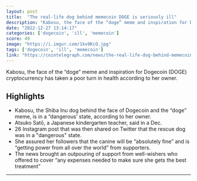 ```yaml
---
layout: post
title:  "The real-life dog behind memecoin DOGE is seriously ill"
description: "Kabosu, the face of the “doge” meme and inspiration for Dogecoin (DOGE) cryptocurrency has taken a poor turn in health according to her owner."
date: "2022-12-27 13:14:17"
categories: ['dogecoin', 'ill', 'memecoin']
score: 49
image: "https://i.imgur.com/1kv0KcO.jpg"
tags: ['dogecoin', 'ill', 'memecoin']
link: "https://cointelegraph.com/news/the-real-life-dog-behind-memecoin-doge-is-seriously-ill"
---
```


Kabosu, the face of the “doge” meme and inspiration for Dogecoin (DOGE) cryptocurrency has taken a poor turn in health according to her owner.

## Highlights

- Kabosu, the Shiba Inu dog behind the face of Dogecoin and the “doge” meme, is in a “dangerous’ state, according to her owner.
- Atsuko Satō, a Japanese kindergarten teacher, said in a Dec.
- 26 Instagram post that was then shared on Twitter that the rescue dog was in a "dangerous" state.
- She assured her followers that the canine will be “absolutely fine” and is “getting power from all over the world” from supporters.
- The news brought an outpouring of support from well-wishers who offered to cover “any expenses needed to make sure she gets the best treatment”

---
